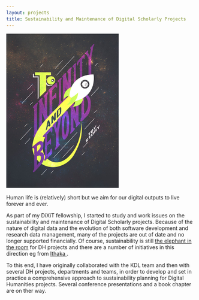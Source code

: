 ```yaml
---
layout: projects
title: Sustainability and Maintenance of Digital Scholarly Projects
---
```

<img src="../images/sustainability.jpg" width="300"/>


Human life is (relatively) short but we aim for our digital outputs to live forever and ever.

As part of my DiXiT fellowship, I started to study and work issues on the sustainability and maintenance of Digital Scholarly projects. Because of the nature of digital data and the evolution of both software development and research data management, many of the projects are out of date and no longer supported financially. Of course, sustainability is still <a href="https://www.google.co.uk/url?sa=t&rct=j&q=&esrc=s&source=web&cd=1&ved=0ahUKEwi-0Jym4oHYAhULDMAKHT4ODD4QFggoMAA&url=https%3A%2F%2Fcnx.org%2Fexports%2F01e04a51-0abe-4382-9337-b0089bb23c56%402.pdf%2Fsustainability-the-elephant-in-the-room-2.pdf&usg=AOvVaw3kdjwEAt4XCE0_KrXw3C1C">the elephant in the room</a> for DH projects and there are a number of initiatives in this direction eg from <a href="http://www.sr.ithaka.org/sites/default/files/reports/4.17.2.pdf">Ithaka </a> .

To this end, I have originally collaborated with the KDL team and then with several DH projects, departments and teams, in order to develop and set in practice a comprehensive approach to sustainability planning for Digital Humanities projects. Several conference presentations and a book chapter are on ther way. 
